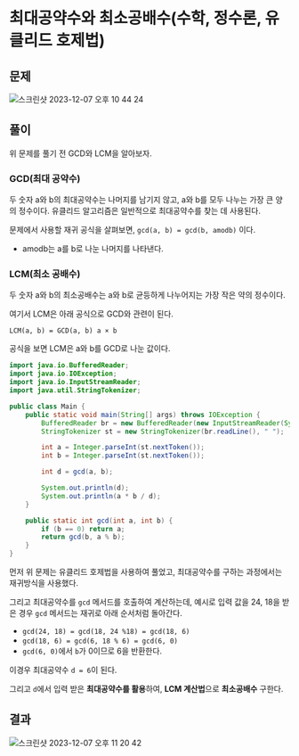 # 최대공약수와 최소공배수(수학, 정수론, 유클리드 호제법)

## 문제

![스크린샷 2023-12-07 오후 10 44 24](https://github.com/codingTest-study-group/coding-study/assets/112863029/d9fee401-afa7-4bef-a7cf-a212eab3a1f6)

## 풀이

위 문제를 풀기 전 GCD와 LCM을 알아보자.

### GCD(최대 공약수)

두 숫자 a와 b의 최대공약수는 나머지를 남기지 않고, a와 b를 모두 나누는 가장 큰 양의 정수이다. 유클리드 알고리즘은 일반적으로 최대공약수를 찾는 데 사용된다.

문제에서 사용할 재귀 공식을 살펴보면, `gcd(a, b) = gcd(b, amodb)` 이다.

- amodb는 a를 b로 나눈 나머지를 나타낸다.

### LCM(최소 공배수)

두 숫자 a와 b의 최소공배수는 a와 b로 균등하게 나누어지는 가장 작은 약의 정수이다.

여기서 LCM은 아래 공식으로 GCD와 관련이 된다.

`LCM(a, b) = GCD(a, b) a × b`

공식을 보면 LCM은 a와 b를 GCD로 나눈 값이다.

```java
import java.io.BufferedReader;
import java.io.IOException;
import java.io.InputStreamReader;
import java.util.StringTokenizer;

public class Main {
    public static void main(String[] args) throws IOException {
        BufferedReader br = new BufferedReader(new InputStreamReader(System.in));
        StringTokenizer st = new StringTokenizer(br.readLine(), " ");

        int a = Integer.parseInt(st.nextToken());
        int b = Integer.parseInt(st.nextToken());

        int d = gcd(a, b);

        System.out.println(d);
        System.out.println(a * b / d);
    }

    public static int gcd(int a, int b) {
        if (b == 0) return a;
        return gcd(b, a % b);
    }
}
```

먼저 위 문제는 유클리드 호제법을 사용하여 풀었고, 최대공약수를 구하는 과정에서는 재귀방식을 사용했다.

그리고 최대공약수를 `gcd` 메서드를 호출하여 계산하는데, 예시로 입력 값을 24, 18을 받은 경우 `gcd` 메서드는 재귀로 아래 순서처럼 돌아간다.

- `gcd(24, 18) = gcd(18, 24 %18) = gcd(18, 6)`
- `gcd(18, 6) = gcd(6, 18 % 6) = gcd(6, 0)`
- `gcd(6, 0)`에서 `b`가 0이므로 6을 반환한다.

이경우 최대공약수 `d = 6`이 된다.

그리고 `d`에서 입력 받은 **최대공약수를 활용**하여, **LCM 계산법**으로 **최소공배수** 구한다.

## 결과

![스크린샷 2023-12-07 오후 11 20 42](https://github.com/codingTest-study-group/coding-study/assets/112863029/445f3578-b117-48c1-8cdb-6058e6a95dc9)

